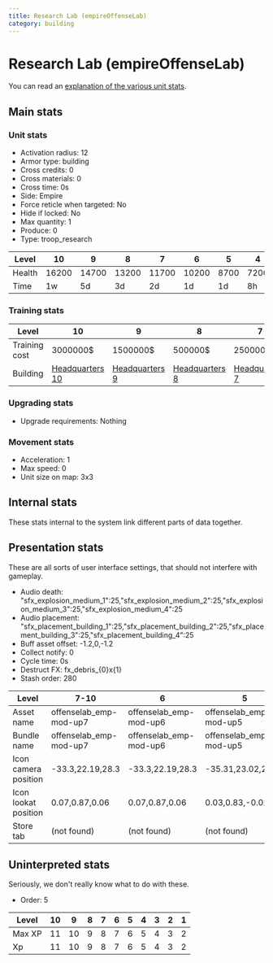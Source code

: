 ```yaml
---
title: Research Lab (empireOffenseLab)
category: building
---
```


# Research Lab (empireOffenseLab)

You can read an [explanation  of the various unit stats](unitexplained.md).

## Main stats

### Unit stats

  * Activation radius: 12
  * Armor type: building
  * Cross credits: 0
  * Cross materials: 0
  * Cross time: 0s
  * Side: Empire
  * Force reticle when targeted: No
  * Hide if locked: No
  * Max quantity: 1
  * Produce: 0
  * Type: troop_research

|Level |10   |9    |8    |7    |6    |5   |4   |3   |2   |1   |
|------|-----|-----|-----|-----|-----|----|----|----|----|----|
|Health|16200|14700|13200|11700|10200|8700|7200|5400|4500|3000|
|Time  |1w   |5d   |3d   |2d   |1d   |1d  |8h  |2h  |1h  |5m  |


### Training stats

|Level        |10                              |9                              |8                              |7                              |6                              |5                              |4                              |3                              |2                              |1                              |
|-------------|--------------------------------|-------------------------------|-------------------------------|-------------------------------|-------------------------------|-------------------------------|-------------------------------|-------------------------------|-------------------------------|-------------------------------|
|Training cost|3000000$                        |1500000$                       |500000$                        |250000$                        |175000$                        |50000$                         |20000$                         |12500$                         |7500$                          |1000$                          |
|Building     |[Headquarters 10](empireHQ.html)|[Headquarters 9](empireHQ.html)|[Headquarters 8](empireHQ.html)|[Headquarters 7](empireHQ.html)|[Headquarters 6](empireHQ.html)|[Headquarters 5](empireHQ.html)|[Headquarters 4](empireHQ.html)|[Headquarters 3](empireHQ.html)|[Headquarters 3](empireHQ.html)|[Headquarters 3](empireHQ.html)|


### Upgrading stats

  * Upgrade requirements: Nothing

### Movement stats

  * Acceleration: 1
  * Max speed: 0
  * Unit size on map: 3x3

## Internal stats

These stats internal to the system link different parts of data together.


## Presentation stats

These are all sorts of user interface settings, that should not interfere with gameplay.

  * Audio death: "sfx_explosion_medium_1":25,"sfx_explosion_medium_2":25,"sfx_explosion_medium_3":25,"sfx_explosion_medium_4":25
  * Audio placement: "sfx_placement_building_1":25,"sfx_placement_building_2":25,"sfx_placement_building_3":25,"sfx_placement_building_4":25
  * Buff asset offset: -1.2,0,-1.2
  * Collect notify: 0
  * Cycle time: 0s
  * Destruct FX: fx_debris_{0}x{1}
  * Stash order: 280

|Level               |7-10                  |6                     |5                     |4                     |3                     |2                     |1                     |
|--------------------|----------------------|----------------------|----------------------|----------------------|----------------------|----------------------|----------------------|
|Asset name          |offenselab_emp-mod-up7|offenselab_emp-mod-up6|offenselab_emp-mod-up5|offenselab_emp-mod-up4|offenselab_emp-mod-up3|offenselab_emp-mod-up2|offenselab_emp-mod-up1|
|Bundle name         |offenselab_emp-mod-up7|offenselab_emp-mod-up6|offenselab_emp-mod-up5|offenselab_emp-mod-up4|offenselab_emp-mod-up3|offenselab_emp-mod-up2|offenselab_emp-mod-up1|
|Icon camera position|-33.3,22.19,28.3      |-33.3,22.19,28.3      |-35.31,23.02,28.58    |-31.81,21.14,26.77    |-31.81,21.14,26.77    |-31.81,21.14,26.77    |-31.81,21.14,26.77    |
|Icon lookat position|0.07,0.87,0.06        |0.07,0.87,0.06        |0.03,0.83,-0.02       |0.01,0.8,-0.16        |0.01,0.8,-0.16        |0.01,0.8,-0.16        |0.01,0.8,-0.16        |
|Store tab           |(not found)           |(not found)           |(not found)           |(not found)           |(not found)           |(not found)           |army                  |


## Uninterpreted stats

Seriously, we don't really know what to do with these.

  * Order: 5

|Level |10|9 |8|7|6|5|4|3|2|1|
|------|--|--|-|-|-|-|-|-|-|-|
|Max XP|11|10|9|8|7|6|5|4|3|2|
|Xp    |11|10|9|8|7|6|5|4|3|2|


